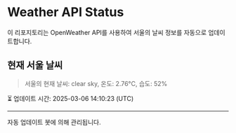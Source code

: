 
# Weather API Status

이 리포지토리는 OpenWeather API를 사용하여 서울의 날씨 정보를 자동으로 업데이트합니다.

## 현재 서울 날씨
> 서울의 현재 날씨: clear sky, 온도: 2.76°C, 습도: 52%

⏳ 업데이트 시간: 2025-03-06 14:10:23 (UTC)

---
자동 업데이트 봇에 의해 관리됩니다.
